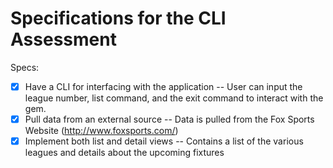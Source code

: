 # Specifications for the CLI Assessment

Specs:
- [x] Have a CLI for interfacing with the application
    -- User can input the league number, list command, and the exit command to interact with the gem.
- [X] Pull data from an external source
    -- Data is pulled from the Fox Sports Website (http://www.foxsports.com/)
- [X] Implement both list and detail views
    -- Contains a list of the various leagues and details about the upcoming fixtures
